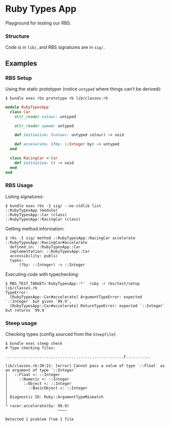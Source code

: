 # Ruby Types App

Playground for testing our RBS.

### Structure

Code is in `lib/`, and RBS signatures are in `sig/`.

## Examples

### RBS Setup

Using the static prototyper (notice `untyped` where things can't be derived):

```
$ bundle exec rbs prototype rb lib/classes.rb
```
```ruby
module RubyTypesApp
  class Car
    attr_reader colour: untyped

    attr_reader speed: untyped

    def initialize: (colour: untyped colour) -> void

    def accelerate: (?by: ::Integer by) -> untyped
  end

  class RacingCar < Car
    def initialize: () -> void
  end
end
```

### RBS Usage

Listing signatures:

```
$ bundle exec rbs -I sig/ --no-stdlib list
::RubyTypesApp (module)
::RubyTypesApp::Car (class)
::RubyTypesApp::RacingCar (class)
```

Getting method information:

```
$ rbs -I sig/ method ::RubyTypesApp::RacingCar accelerate
::RubyTypesApp::RacingCar#accelerate
  defined_in: ::RubyTypesApp::Car
  implementation: ::RubyTypesApp::Car
  accessibility: public
  types:
      (?by: ::Integer) -> ::Integer
```

Executing code with typechecking:

```
$ RBS_TEST_TARGET='RubyTypesApp::*'  ruby -r rbs/test/setup lib/classes.rb
TypeError:
  [RubyTypesApp::Car#accelerate] ArgumentTypeError: expected `::Integer` but given `99.9`,
  [RubyTypesApp::Car#accelerate] ReturnTypeError: expected `::Integer` but returns `99.9`
```

### Steep usage

Checking types (config sourced from the `Steepfile`):

```
$ bundle exec steep check
# Type checking files:

....................................................F...........

lib/classes.rb:30:21: [error] Cannot pass a value of type `::Float` as an argument of type `::Integer`
│   ::Float <: ::Integer
│     ::Numeric <: ::Integer
│       ::Object <: ::Integer
│         ::BasicObject <: ::Integer
│
│ Diagnostic ID: Ruby::ArgumentTypeMismatch
│
└ racer.accelerate(by: 99.9)
                       ~~~~

Detected 1 problem from 1 file
```
